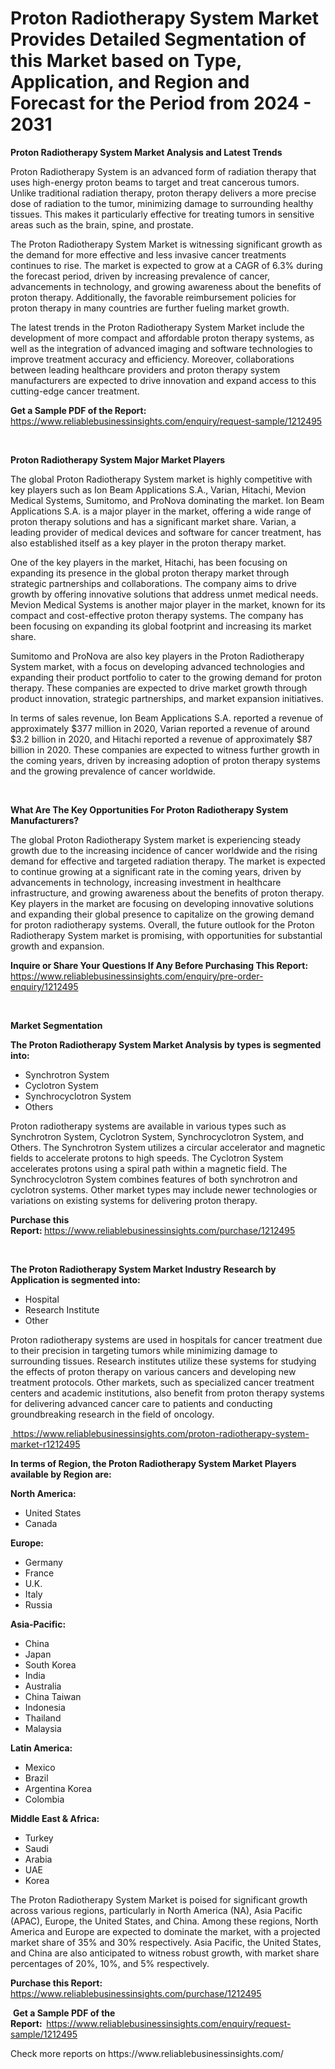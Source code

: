 <p><h1>Proton Radiotherapy System Market Provides Detailed Segmentation of this Market based on Type, Application, and Region and Forecast for the Period from 2024 - 2031</h1></p><p><strong>Proton Radiotherapy System Market Analysis and Latest Trends</strong></p>
<p><p>Proton Radiotherapy System is an advanced form of radiation therapy that uses high-energy proton beams to target and treat cancerous tumors. Unlike traditional radiation therapy, proton therapy delivers a more precise dose of radiation to the tumor, minimizing damage to surrounding healthy tissues. This makes it particularly effective for treating tumors in sensitive areas such as the brain, spine, and prostate.</p><p>The Proton Radiotherapy System Market is witnessing significant growth as the demand for more effective and less invasive cancer treatments continues to rise. The market is expected to grow at a CAGR of 6.3% during the forecast period, driven by increasing prevalence of cancer, advancements in technology, and growing awareness about the benefits of proton therapy. Additionally, the favorable reimbursement policies for proton therapy in many countries are further fueling market growth.</p><p>The latest trends in the Proton Radiotherapy System Market include the development of more compact and affordable proton therapy systems, as well as the integration of advanced imaging and software technologies to improve treatment accuracy and efficiency. Moreover, collaborations between leading healthcare providers and proton therapy system manufacturers are expected to drive innovation and expand access to this cutting-edge cancer treatment.</p></p>
<p><strong>Get a Sample PDF of the Report:&nbsp;</strong> <a href="https://www.reliablebusinessinsights.com/enquiry/request-sample/1212495">https://www.reliablebusinessinsights.com/enquiry/request-sample/1212495</a></p>
<p>&nbsp;</p>
<p><strong>Proton Radiotherapy System Major Market Players</strong></p>
<p><p>The global Proton Radiotherapy System market is highly competitive with key players such as Ion Beam Applications S.A., Varian, Hitachi, Mevion Medical Systems, Sumitomo, and ProNova dominating the market. Ion Beam Applications S.A. is a major player in the market, offering a wide range of proton therapy solutions and has a significant market share. Varian, a leading provider of medical devices and software for cancer treatment, has also established itself as a key player in the proton therapy market.</p><p>One of the key players in the market, Hitachi, has been focusing on expanding its presence in the global proton therapy market through strategic partnerships and collaborations. The company aims to drive growth by offering innovative solutions that address unmet medical needs. Mevion Medical Systems is another major player in the market, known for its compact and cost-effective proton therapy systems. The company has been focusing on expanding its global footprint and increasing its market share.</p><p>Sumitomo and ProNova are also key players in the Proton Radiotherapy System market, with a focus on developing advanced technologies and expanding their product portfolio to cater to the growing demand for proton therapy. These companies are expected to drive market growth through product innovation, strategic partnerships, and market expansion initiatives.</p><p>In terms of sales revenue, Ion Beam Applications S.A. reported a revenue of approximately $377 million in 2020, Varian reported a revenue of around $3.2 billion in 2020, and Hitachi reported a revenue of approximately $87 billion in 2020. These companies are expected to witness further growth in the coming years, driven by increasing adoption of proton therapy systems and the growing prevalence of cancer worldwide.</p></p>
<p>&nbsp;</p>
<p><strong>What Are The Key Opportunities For Proton Radiotherapy System Manufacturers?</strong></p>
<p><p>The global Proton Radiotherapy System market is experiencing steady growth due to the increasing incidence of cancer worldwide and the rising demand for effective and targeted radiation therapy. The market is expected to continue growing at a significant rate in the coming years, driven by advancements in technology, increasing investment in healthcare infrastructure, and growing awareness about the benefits of proton therapy. Key players in the market are focusing on developing innovative solutions and expanding their global presence to capitalize on the growing demand for proton radiotherapy systems. Overall, the future outlook for the Proton Radiotherapy System market is promising, with opportunities for substantial growth and expansion.</p></p>
<p><strong>Inquire or Share Your Questions If Any Before Purchasing This Report:</strong> <a href="https://www.reliablebusinessinsights.com/enquiry/pre-order-enquiry/1212495">https://www.reliablebusinessinsights.com/enquiry/pre-order-enquiry/1212495</a></p>
<p>&nbsp;</p>
<p><strong>Market Segmentation</strong></p>
<p><strong>The Proton Radiotherapy System Market Analysis by types is segmented into:</strong></p>
<p><ul><li>Synchrotron System</li><li>Cyclotron System</li><li>Synchrocyclotron System</li><li>Others</li></ul></p>
<p><p>Proton radiotherapy systems are available in various types such as Synchrotron System, Cyclotron System, Synchrocyclotron System, and Others. The Synchrotron System utilizes a circular accelerator and magnetic fields to accelerate protons to high speeds. The Cyclotron System accelerates protons using a spiral path within a magnetic field. The Synchrocyclotron System combines features of both synchrotron and cyclotron systems. Other market types may include newer technologies or variations on existing systems for delivering proton therapy.</p></p>
<p><strong>Purchase this Report:&nbsp;</strong><a href="https://www.reliablebusinessinsights.com/purchase/1212495">https://www.reliablebusinessinsights.com/purchase/1212495</a></p>
<p>&nbsp;</p>
<p><strong>The Proton Radiotherapy System Market Industry Research by Application is segmented into:</strong></p>
<p><ul><li>Hospital</li><li>Research Institute</li><li>Other</li></ul></p>
<p><p>Proton radiotherapy systems are used in hospitals for cancer treatment due to their precision in targeting tumors while minimizing damage to surrounding tissues. Research institutes utilize these systems for studying the effects of proton therapy on various cancers and developing new treatment protocols. Other markets, such as specialized cancer treatment centers and academic institutions, also benefit from proton therapy systems for delivering advanced cancer care to patients and conducting groundbreaking research in the field of oncology.</p></p>
<p><a href="https://www.reliablebusinessinsights.com/proton-radiotherapy-system-market-r1212495">&nbsp;https://www.reliablebusinessinsights.com/proton-radiotherapy-system-market-r1212495</a></p>
<p><strong>In terms of Region, the Proton Radiotherapy System Market Players available by Region are:</strong></p>
<p>
    <p> <strong> North America: </strong>
        <ul>
            <li>United States</li>
            <li>Canada</li>
        </ul>
        </p> 
    <p> <strong> Europe: </strong>
        <ul>
            <li>Germany</li>
            <li>France</li>
            <li>U.K.</li>
            <li>Italy</li>
            <li>Russia</li>
        </ul>
        </p> 
    <p> <strong> Asia-Pacific: </strong>
        <ul>
            <li>China</li>
            <li>Japan</li>
            <li>South Korea</li>
            <li>India</li>
            <li>Australia</li>
            <li>China Taiwan</li>
            <li>Indonesia</li>
            <li>Thailand</li>
            <li>Malaysia</li>
        </ul>
        </p> 
    <p> <strong> Latin America: </strong>
        <ul>
            <li>Mexico</li>
            <li>Brazil</li>
            <li>Argentina Korea</li>
            <li>Colombia</li>
        </ul>
        </p> 
    <p> <strong> Middle East & Africa: </strong>
        <ul>
            <li>Turkey</li>
            <li>Saudi</li>
            <li>Arabia</li>
            <li>UAE</li>
            <li>Korea</li>
        </ul>
    </p>
    </p>
<p><p>The Proton Radiotherapy System Market is poised for significant growth across various regions, particularly in North America (NA), Asia Pacific (APAC), Europe, the United States, and China. Among these regions, North America and Europe are expected to dominate the market, with a projected market share of 35% and 30% respectively. Asia Pacific, the United States, and China are also anticipated to witness robust growth, with market share percentages of 20%, 10%, and 5% respectively.</p></p>
<p><strong>Purchase this Report: </strong><a href="https://www.reliablebusinessinsights.com/purchase/1212495">https://www.reliablebusinessinsights.com/purchase/1212495</a></p>
<p>&nbsp;<strong>Get a Sample PDF of the Report:&nbsp;&nbsp;</strong><a href="https://www.reliablebusinessinsights.com/enquiry/request-sample/1212495">https://www.reliablebusinessinsights.com/enquiry/request-sample/1212495</a></p>
<p><strong></strong></p>
<p>Check more reports on https://www.reliablebusinessinsights.com/</p>